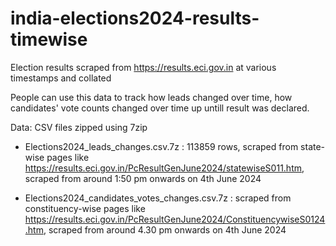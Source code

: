# india-elections2024-results-timewise
Election results scraped from https://results.eci.gov.in at various timestamps and collated

People can use this data to track how leads changed over time, how candidates' vote counts changed over time up untill result was declared.

Data: CSV files zipped using 7zip
- Elections2024_leads_changes.csv.7z : 113859 rows, scraped from state-wise pages like https://results.eci.gov.in/PcResultGenJune2024/statewiseS011.htm, scraped from around 1:50 pm onwards on 4th June 2024

- Elections2024_candidates_votes_changes.csv.7z : scraped from constituency-wise pages like https://results.eci.gov.in/PcResultGenJune2024/ConstituencywiseS0124.htm, scraped from around 4.30 pm onwards on 4th June 2024
